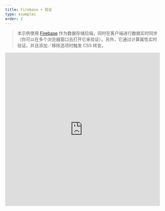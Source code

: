 ```yaml
---
title: Firebase + 验证
type: examples
order: 2
---
```


> 本示例使用 [Firebase](https://firebase.google.com/) 作为数据存储后端，同时在客户端进行数据实时同步（你可以在多个浏览器窗口去打开它来验证）。另外，它通过计算属性实时验证，并且添加／移除选项时触发 CSS 转变。
<iframe width="100%" height="500" src="https://jsfiddle.net/yyx990803/hkrxmp0h/embedded/result,html,js,css" allowfullscreen="allowfullscreen" frameborder="0"></iframe>
